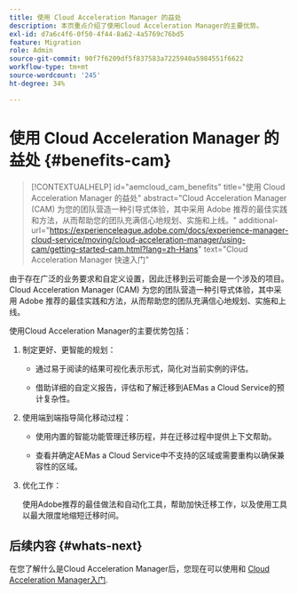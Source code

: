 ```yaml
---
title: 使用 Cloud Acceleration Manager 的益处
description: 本页重点介绍了使用Cloud Acceleration Manager的主要优势。
exl-id: d7a6c4f6-0f50-4f44-8a62-4a5769c76bd5
feature: Migration
role: Admin
source-git-commit: 90f7f6209df5f837583a7225940a5984551f6622
workflow-type: tm+mt
source-wordcount: '245'
ht-degree: 34%

---
```


# 使用 Cloud Acceleration Manager 的益处 {#benefits-cam}

>[!CONTEXTUALHELP]
>id="aemcloud_cam_benefits"
>title="使用 Cloud Acceleration Manager 的益处"
>abstract="Cloud Acceleration Manager (CAM) 为您的团队营造一种引导式体验，其中采用 Adobe 推荐的最佳实践和方法，从而帮助您的团队充满信心地规划、实施和上线。"
>additional-url="https://experienceleague.adobe.com/docs/experience-manager-cloud-service/moving/cloud-acceleration-manager/using-cam/getting-started-cam.html?lang=zh-Hans" text="Cloud Acceleration Manager 快速入门"

由于存在广泛的业务要求和自定义设置，因此迁移到云可能会是一个涉及的项目。 Cloud Acceleration Manager (CAM) 为您的团队营造一种引导式体验，其中采用 Adobe 推荐的最佳实践和方法，从而帮助您的团队充满信心地规划、实施和上线。

使用Cloud Acceleration Manager的主要优势包括：

1. 制定更好、更智能的规划：

   * 通过易于阅读的结果可视化表示形式，简化对当前实例的评估。

   * 借助详细的自定义报告，评估和了解迁移到AEMas a Cloud Service的预计复杂性。

1. 使用端到端指导简化移动过程：

   * 使用内置的智能功能管理迁移历程，并在迁移过程中提供上下文帮助。

   * 查看并确定AEMas a Cloud Service中不支持的区域或需要重构以确保兼容性的区域。

1. 优化工作：

   使用Adobe推荐的最佳做法和自动化工具，帮助加快迁移工作，以及使用工具以最大限度地缩短迁移时间。

## 后续内容 {#whats-next}

在您了解什么是Cloud Acceleration Manager后，您现在可以使用和 [Cloud Acceleration Manager入门](https://experienceleague.adobe.com/docs/experience-manager-cloud-service/moving/cloud-acceleration-manager/using-cam/getting-started-cam.html?lang=zh-Hans).
